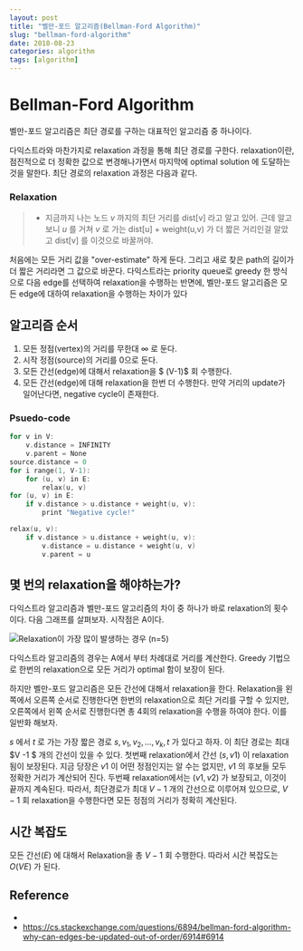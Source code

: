 ```yaml
---
layout: post
title: "벨만-포드 알고리즘(Bellman-Ford Algorithm)"
slug: "bellman-ford-algorithm"
date: 2018-08-23
categories: algorithm
tags: [algorithm]
---
```


# Bellman-Ford Algorithm

벨만-포드 알고리즘은 최단 경로를 구하는 대표적인 알고리즘 중 하나이다. 

다익스트라와 마찬가지로 relaxation 과정을 통해 최단 경로를 구한다. relaxation이란, 점진적으로 더 정확한 값으로 변경해나가면서 마지막에 optimal solution 에 도달하는 것을 말한다. 최단 경로의 relaxation 과정은 다음과 같다.

### Relaxation

> - 지금까지 나는 노드 $v$ 까지의 최단 거리를 dist[v] 라고 알고 있어. 근데 알고보니 $u$ 를 거쳐 $v$ 로 가는 dist[u] + weight(u,v) 가 더 짧은 거리인걸 알았고 dist[v] 를 이것으로 바꿀꺼야.
>



처음에는 모든 거리 값을 "over-estimate" 하게 둔다. 그리고 새로 찾은 path의 길이가 더 짧은 거리라면 그 값으로 바꾼다. 다익스트라는 priority queue로 greedy 한 방식으로 다음 edge를 선택하여 relaxation을 수행하는 반면에, 벨만-포드 알고리즘은 모든 edge에 대하여 relaxation을 수행하는 차이가 있다



## 알고리즘 순서

1. 모든 정점(vertex)의 거리를 무한대 $\infty$ 로 둔다.
2. 시작 정점(source)의 거리를 0으로 둔다.
3. 모든 간선(edge)에 대해서 relaxation을 $  (V-1)$ 회 수행한다.
4. 모든 간선(edge)에 대해 relaxation을 한번 더 수행한다. 만약 거리의 update가 일어난다면, negative cycle이 존재한다.



### Psuedo-code

```c++
for v in V:
	v.distance = INFINITY
	v.parent = None
source.distance = 0
for i range(1, V-1):
	for (u, v) in E:
		relax(u, v)
for (u, v) in E:
	if v.distance > u.distance + weight(u, v):
		print "Negative cycle!"
```

```c++
relax(u, v):
	if v.distance > u.distance + weight(u, v):
		v.distance = u.distance + weight(u, v)
		v.parent = u
```





## 몇 번의 relaxation을 해야하는가?

다익스트라 알고리즘과 벨만-포드 알고리즘의 차이 중 하나가 바로 relaxation의 횟수이다. 다음 그래프를 살펴보자. 시작점은 A이다.



![Relaxation이 가장 많이 발생하는 경우 (n=5)](https://upload.wikimedia.org/wikipedia/commons/thumb/8/85/Bellman-Ford_worst-case_example.svg/220px-Bellman-Ford_worst-case_example.svg.png)



다익스트라 알고리즘의 경우는 A에서 부터 차례대로 거리를 계산한다. Greedy 기법으로 한번의 relaxation으로 모든 거리가 optimal 함이 보장이 된다.

하지만 벨만-포드 알고리즘은 모든 간선에 대해서 relaxation을 한다. Relaxation을 왼쪽에서 오른쪽 순서로 진행한다면 한번의 relaxation으로 최단 거리를 구할 수 있지만, 오른쪽에서 왼쪽 순서로 진행한다면 총 4회의 relaxation을 수행을 하여야 한다. 이를 일반화 해보자.

$s$ 에서 $t$ 로 가는 가장 짧은 경로 $s, v_1, v_2, ..., v_k, t$ 가 있다고 하자. 이 최단 경로는 최대 $V -1 $ 개의 간선이 있을 수 있다. 첫번째 relaxation에서 간선 $(s, v1)$  이 relaxation 됨이 보장된다. 지금 당장은 $v1$ 이 어떤 정점인지는 알 수는 없지만, $v1$ 의 후보들 모두 정확한 거리가 계산되어 진다. 두번째 relaxation에서는 $(v1,v2)$ 가 보장되고, 이것이 끝까지 계속된다.
따라서, 최단경로가 최대 $V-1$ 개의 간선으로 이루어져 있으므로, $V-1$ 회 relaxation을 수행한다면 모든 정점의 거리가 정확히 계산된다.



## 시간 복잡도

모든 간선$(E)$ 에 대해서 Relaxation을 총 $V-1$ 회 수행한다. 따라서 시간 복잡도는 $O(VE)$ 가 된다.



## Reference

- [](https://stackoverflow.com/questions/2592769/what-is-the-relaxation-condition-in-graph-theory)
- https://cs.stackexchange.com/questions/6894/bellman-ford-algorithm-why-can-edges-be-updated-out-of-order/6914#6914